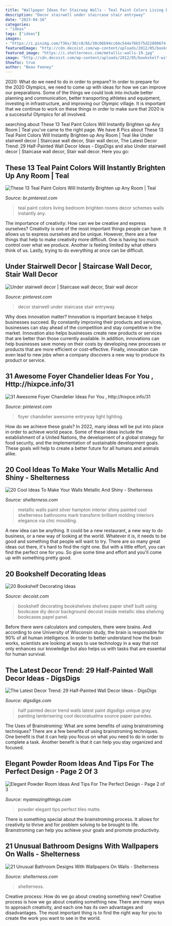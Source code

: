 ```yaml
---
title: "Wallpaper Ideas For Stairway Walls - Teal Paint Colors Living Bedroom Brighten Rooms Decor Schemes Walls Instantly Any"
description: "Decor stairwell under staircase stair entryway"
date: "2023-04-16"
categories:
- "ideas"
tags: ["ideas"]
images:
- "https://i.pinimg.com/736x/30/c0/6b/30c06b94cc64c544e76b575d228906f4.jpg"
featuredImage: "http://cdn.decoist.com/wp-content/uploads/2012/05/bookshelf-with-wallpaper.jpg"
featured_image: "https://i.shelterness.com/metallic-walls-19.jpg"
image: "http://cdn.decoist.com/wp-content/uploads/2012/05/bookshelf-with-wallpaper.jpg"
ShowToc: true
author: "Beau Feeney"
---
```



2020: What do we need to do in order to prepare?
In order to prepare for the 2020 Olympics, we need to come up with ideas for how we can improve our preparations. Some of the things we could look into include better planning and communication, better transporting athletes and equipment, investing in infrastructure, and improving our Olympic village. It is important that we continue to work on these things in order to make sure that 2020 is a successful Olympics for all involved.

	

		
searching about These 13 Teal Paint Colors Will Instantly Brighten up Any Room | Teal you've came to the right page. We have 8 Pics about These 13 Teal Paint Colors Will Instantly Brighten up Any Room | Teal like Under stairwell decor | Staircase wall decor, Stair wall decor, The Latest Decor Trend: 29 Half-Painted Wall Decor Ideas - DigsDigs and also Under stairwell decor | Staircase wall decor, Stair wall decor. Here you go:
		
    
## These 13 Teal Paint Colors Will Instantly Brighten Up Any Room | Teal

<img loading=lazy src="https://i.pinimg.com/736x/30/c0/6b/30c06b94cc64c544e76b575d228906f4.jpg" onerror="this.onerror=null;this.src='https://tse3.mm.bing.net/th?id=OIP.zodnbUZPP2Oy1FWSaRg0dAHaLK&amp;pid=15.1';" alt="These 13 Teal Paint Colors Will Instantly Brighten up Any Room | Teal">

_Source: br.pinterest.com_

>teal paint colors living bedroom brighten rooms decor schemes walls instantly any. 

	

The importance of creativity: How can we be creative and express ourselves?
Creativity is one of the most important things people can have. It allows us to express ourselves and be unique. However, there are a few things that help to make creativity more difficult. One is having too much control over what we produce. Another is feeling limited by what others think of us. Lastly, trying to do everything at once can be difficult.

    
## Under Stairwell Decor | Staircase Wall Decor, Stair Wall Decor

<img loading=lazy src="https://i.pinimg.com/736x/cc/d7/71/ccd771b5a14c001c91748441b05f9e71.jpg" onerror="this.onerror=null;this.src='https://tse4.mm.bing.net/th?id=OIP.jqltRaI0kbeod_VJrnJm8wHaJ3&amp;pid=15.1';" alt="Under stairwell decor | Staircase wall decor, Stair wall decor">

_Source: pinterest.com_

>decor stairwell under staircase stair entryway. 

	

Why does innovation matter?
Innovation is important because it helps businesses succeed. By constantly improving their products and services, businesses can stay ahead of the competition and stay competitive in the market. Innovation also helps businesses create new products or services that are better than those currently available. In addition, innovations can help businesses save money on their costs by developing new processes or products that are more efficient or cost-effective. Finally, innovation can even lead to new jobs when a company discovers a new way to produce its product or service.

    
## 31 Awesome Foyer Chandelier Ideas For You , Http://hixpce.info/31

<img loading=lazy src="https://i.pinimg.com/736x/2a/65/d5/2a65d59b6fd7dc207841928682f812ac.jpg" onerror="this.onerror=null;this.src='https://tse3.mm.bing.net/th?id=OIP.mDLPEijS9EaCKGKxHfYyDAHaJ3&amp;pid=15.1';" alt="31 Awesome Foyer Chandelier Ideas For You , http://hixpce.info/31">

_Source: pinterest.com_

>foyer chandelier awesome entryway light lighting. 

	

How do we achieve these goals?
In 2022, many ideas will be put into place in order to achieve world peace. Some of these ideas include the establishment of a United Nations, the development of a global strategy for food security, and the implementation of sustainable development goals. These goals will help to create a better future for all humans and animals alike.

    
## 20 Cool Ideas To Make Your Walls Metallic And Shiny - Shelterness

<img loading=lazy src="https://i.shelterness.com/metallic-walls-19.jpg" onerror="this.onerror=null;this.src='https://tse4.mm.bing.net/th?id=OIP.17vfOUaRA1dEb8Hw_iXq6AAAAA&amp;pid=15.1';" alt="20 Cool Ideas To Make Your Walls Metallic And Shiny - Shelterness">

_Source: shelterness.com_

>metallic walls paint silver hampton interior shiny painted cool shelterness bathrooms mark transform brilliant molding interiors elegance via chic moulding. 

	

A new idea can be anything. It could be a new restaurant, a new way to do business, or a new way of looking at the world. Whatever it is, it needs to be good and something that people will want to try. There are so many great ideas out there, it's hard to find the right one. But with a little effort, you can find the perfect one for you. So give some time and effort and you'll come up with something pretty good.

    
## 20 Bookshelf Decorating Ideas

<img loading=lazy src="http://cdn.decoist.com/wp-content/uploads/2012/05/bookshelf-with-wallpaper.jpg" onerror="this.onerror=null;this.src='https://tse2.mm.bing.net/th?id=OIP.eM2E5uriL29iXg25aHiw9gHaKw&amp;pid=15.1';" alt="20 Bookshelf Decorating Ideas">

_Source: decoist.com_

>bookshelf decorating bookshelves shelves paper shelf built using bookcase diy decor background decoist inside metallic idea shelving bookcases papel panel. 

	

Before there were calculators and computers, there were brains. And according to one University of Wisconsin study, the brain is responsible for 90% of all human intelligence. In order to better understand how the brain works, scientists are looking at ways to use technology in a way that not only enhances our knowledge but also helps us with tasks that are essential for human survival.

    
## The Latest Decor Trend: 29 Half-Painted Wall Decor Ideas - DigsDigs

<img loading=lazy src="http://www.digsdigs.com/photos/half-painted-wall-decor-ideas-20.jpg" onerror="this.onerror=null;this.src='https://tse3.mm.bing.net/th?id=OIP.2PSToQtw_4pFgbVJKqE_gQHaK7&amp;pid=15.1';" alt="The Latest Decor Trend: 29 Half-Painted Wall Decor Ideas - DigsDigs">

_Source: digsdigs.com_

>half painted decor trend walls latest paint digsdigs unique gray painting lambrisering cool decoratualma source paper paredes. 

	

The Uses of Brainstroming: What are some benefits of using brainstroming techniques?
There are a few benefits of using brainstroming techniques. One benefit is that it can help you focus on what you need to do in order to complete a task. Another benefit is that it can help you stay organized and focused.

    
## Elegant Powder Room Ideas And Tips For The Perfect Design - Page 2 Of 3

<img loading=lazy src="http://myamazingthings.com/wp-content/uploads/2017/10/powder-room-7-.jpg" onerror="this.onerror=null;this.src='https://tse2.mm.bing.net/th?id=OIP.8J4nhn_kVgvK36UUcQZuwgHaLH&amp;pid=15.1';" alt="Elegant Powder Room Ideas And Tips For The Perfect Design - Page 2 of 3">

_Source: myamazingthings.com_

>powder elegant tips perfect tiles matte. 

	

There is something special about the brainstroming process. It allows for creativity to thrive and for problem solving to be brought to life. Brainstroming can help you achieve your goals and promote productivity.

    
## 21 Unusual Bathroom Designs With Wallpapers On Walls - Shelterness

<img loading=lazy src="https://i.shelterness.com/bathroom-with-wallpaper-9.jpeg" onerror="this.onerror=null;this.src='https://tse1.mm.bing.net/th?id=OIP.TrBhOfkoNaPgTZJ5ZCgnLAAAAA&amp;pid=15.1';" alt="21 Unusual Bathroom Designs With Wallpapers On Walls - Shelterness">

_Source: shelterness.com_

>shelterness. 

	

Creative process: How do we go about creating something new?
Creative process is how we go about creating something new. There are many ways to approach creativity, and each one has its own advantages and disadvantages. The most important thing is to find the right way for you to create the work you want to see in the world.

